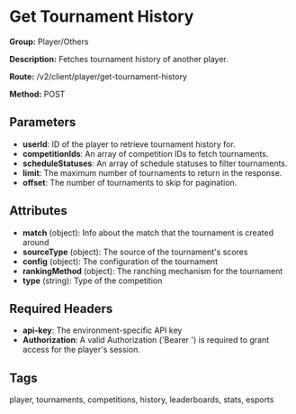 # Get Tournament History

**Group:** Player/Others

**Description:** Fetches tournament history of another player.

**Route:** /v2/client/player/get-tournament-history

**Method:** POST

## Parameters

- **userId**: ID of the player to retrieve tournament history for.
- **competitionIds**: An array of competition IDs to fetch tournaments.
- **scheduleStatuses**: An array of schedule statuses to filter tournaments.
- **limit**: The maximum number of tournaments to return in the response.
- **offset**: The number of tournaments to skip for pagination.

## Attributes

- **match** (object): Info about the match that the tournament is created around
- **sourceType** (object): The source of the tournament's scores
- **config** (object): The configuration of the tournament
- **rankingMethod** (object): The ranching mechanism for the tournament
- **type** (string): Type of the competition

## Required Headers

- **api-key**: The environment-specific API key
- **Authorization**: A valid Authorization ('Bearer <token>') is required to grant access for the player's session.

## Tags

player, tournaments, competitions, history, leaderboards, stats, esports
